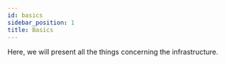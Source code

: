 ```yaml
---
id: basics
sidebar_position: 1
title: Basics
---
```


Here, we will present all the things concerning the infrastructure.